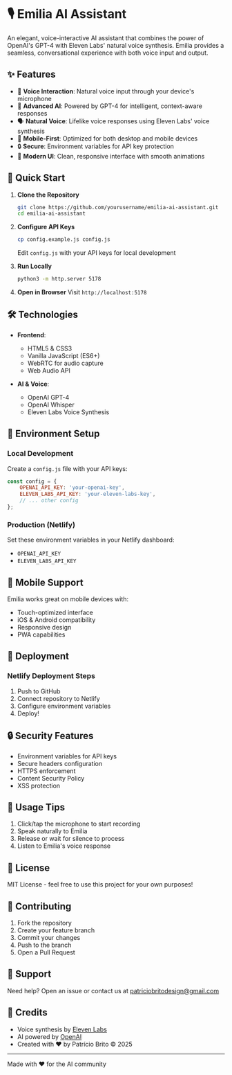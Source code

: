 # 🎙️ Emilia AI Assistant

An elegant, voice-interactive AI assistant that combines the power of OpenAI's GPT-4 with Eleven Labs' natural voice synthesis. Emilia provides a seamless, conversational experience with both voice input and output.

## ✨ Features

- 🎤 **Voice Interaction**: Natural voice input through your device's microphone
- 🤖 **Advanced AI**: Powered by GPT-4 for intelligent, context-aware responses
- 🗣️ **Natural Voice**: Lifelike voice responses using Eleven Labs' voice synthesis
- 📱 **Mobile-First**: Optimized for both desktop and mobile devices
- 🔒 **Secure**: Environment variables for API key protection
- 💫 **Modern UI**: Clean, responsive interface with smooth animations

## 🚀 Quick Start

1. **Clone the Repository**
   ```bash
   git clone https://github.com/yourusername/emilia-ai-assistant.git
   cd emilia-ai-assistant
   ```

2. **Configure API Keys**
   ```bash
   cp config.example.js config.js
   ```
   Edit `config.js` with your API keys for local development

3. **Run Locally**
   ```bash
   python3 -m http.server 5178
   ```

4. **Open in Browser**
   Visit `http://localhost:5178`

## 🛠️ Technologies

- **Frontend**:
  - HTML5 & CSS3
  - Vanilla JavaScript (ES6+)
  - WebRTC for audio capture
  - Web Audio API
  
- **AI & Voice**:
  - OpenAI GPT-4
  - OpenAI Whisper
  - Eleven Labs Voice Synthesis

## 🔑 Environment Setup

### Local Development
Create a `config.js` file with your API keys:
```javascript
const config = {
    OPENAI_API_KEY: 'your-openai-key',
    ELEVEN_LABS_API_KEY: 'your-eleven-labs-key',
    // ... other config
};
```

### Production (Netlify)
Set these environment variables in your Netlify dashboard:
- `OPENAI_API_KEY`
- `ELEVEN_LABS_API_KEY`

## 📱 Mobile Support

Emilia works great on mobile devices with:
- Touch-optimized interface
- iOS & Android compatibility
- Responsive design
- PWA capabilities

## 🚀 Deployment

### Netlify Deployment Steps

1. Push to GitHub
2. Connect repository to Netlify
3. Configure environment variables
4. Deploy!

## 🔒 Security Features

- Environment variables for API keys
- Secure headers configuration
- HTTPS enforcement
- Content Security Policy
- XSS protection

## 🎯 Usage Tips

1. Click/tap the microphone to start recording
2. Speak naturally to Emilia
3. Release or wait for silence to process
4. Listen to Emilia's voice response

## 📝 License

MIT License - feel free to use this project for your own purposes!

## 👥 Contributing

1. Fork the repository
2. Create your feature branch
3. Commit your changes
4. Push to the branch
5. Open a Pull Request

## 🤝 Support

Need help? Open an issue or contact us at patriciobritodesign@gmail.com

## 🌟 Credits

- Voice synthesis by [Eleven Labs](https://elevenlabs.io)
- AI powered by [OpenAI](https://openai.com)
- Created with ❤️ by Patrício Brito © 2025

---

Made with ❤️ for the AI community
